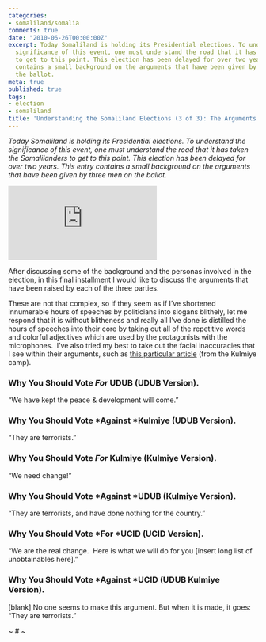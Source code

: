 ```yaml
---
categories:
- somaliland/somalia
comments: true
date: "2010-06-26T00:00:00Z"
excerpt: Today Somaliland is holding its Presidential elections. To understand the
  significance of this event, one must understand the road that it has taken the Somalilanders
  to get to this point. This election has been delayed for over two years. This entry
  contains a small background on the arguments that have been given by three men on
  the ballot.
meta: true
published: true
tags:
- election
- somaliland
title: 'Understanding the Somaliland Elections (3 of 3): The Arguments'
---
```


*Today Somaliland is holding its Presidential elections. To understand the significance of this event, one must understand the road that it has taken the Somalilanders to get to this point. This election has been delayed for over two years. This entry contains a small background on the arguments that have been given by three men on the ballot.*

[![Kulmiye colours by CharlesFred @ flickr][2]][2]

After discussing some of the background and the personas involved in the election, in this final installment I would like to discuss the arguments that have been raised by each of the three parties.


These are not that complex, so if they seem as if I’ve shortened innumerable hours of speeches by politicians into slogans blithely, let me respond that it is without blitheness and really all I’ve done is distilled the hours of speeches into their core by taking out all of the repetitive words and colorful adjectives which are used by the protagonists with the microphones.  I’ve also tried my best to take out the facial inaccuracies that I see within their arguments, such as [this particular article][2] (from the Kulmiye camp).

 [2]: http://www.garoweonline.com/artman2/publish/Opinion_20/Somaliland_KULMIYE_Formidable_Opposition_Party_or_Troublous_Rebel_Group.shtml

### Why You Should Vote *For* UDUB (UDUB Version).

“We have kept the peace & development will come.”

### Why You Should Vote *Against *Kulmiye (UDUB Version).

“They are terrorists.”

### Why You Should Vote *For* Kulmiye (Kulmiye Version).

“We need change!”

### Why You Should Vote *Against *UDUB (Kulmiye Version).

“They are terrorists, and have done nothing for the country.”

### Why You Should Vote *For *UCID (UCID Version).

“We are the real change.  Here is what we will do for you [insert long list of unobtainables here].”

### Why You Should Vote *Against *UCID (UDUB Kulmiye Version).

[blank] No one seems to make this argument. But when it is made, it goes: “They are terrorists.”

~ # ~